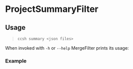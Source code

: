 # ProjectSummaryFilter


## Usage

 > `ccsh summary <json files>`

When invoked with `-h` or `--help` MergeFilter prints its usage:

 ### Example
 